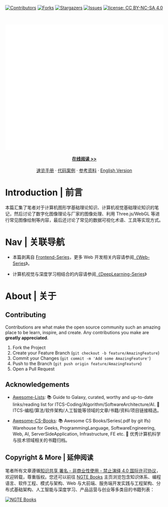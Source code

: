 [![Contributors][contributors-shield]][contributors-url]
[![Forks][forks-shield]][forks-url]
[![Stargazers][stars-shield]][stars-url]
[![Issues][issues-shield]][issues-url]
[![license: CC BY-NC-SA 4.0](https://img.shields.io/badge/license-CC%20BY--NC--SA%204.0-lightgrey.svg)][license-url]

<!-- PROJECT LOGO -->
<br />
<p align="center">
  <a href="https://github.com/wx-chevalier/CGDataVis-Series">
    <img src="header.svg" alt="Logo" style="width: 100vw;height: 400px" />
  </a>

  <p align="center">
    <a href="https://ng-tech.icu/books/CGDataVis-Series"><strong>在线阅读 >> </strong></a>
    <br />
    <br />
    <a href="https://github.com/wx-chevalier/Awesome-CheatSheets">速览手册</a>
    ·
    <a href="./examples">代码案例</a>
    ·
       <a href="https://github.com/wx-chevalier/Awesome-Lists">参考资料</a>
    ·
    <a href="./README.en.md">English Version</a>

  </p>
</p>

<!-- ABOUT THE PROJECT -->

# Introduction | 前言

本篇汇集了笔者对于计算机图形学基础理论知识、计算机视觉基础理论知识的笔记，然后讨论了数字化图像理论与厂家的图像处理、利用 Three.js/WebGL 等进行常见图像绘制等内容，最后还讨论了常见的数据可视化术语、工具等实现方式。

# Nav | 关联导航

- 本篇剥离自 [Frontend-Series](https://github.com/wx-chevalier/Frontend-Series?q=)，更多 Web 开发相关内容请参阅[《Web-Series](https://github.com/wx-chevalier/Web-Series?q=)》。

- 计算机视觉与深度学习相结合的内容请参阅[《DeepLearning-Series](https://github.com/wx-chevalier/DeepLearning-Series?q=)》

# About | 关于

<!-- CONTRIBUTING -->

## Contributing

Contributions are what make the open source community such an amazing place to be learn, inspire, and create. Any contributions you make are **greatly appreciated**.

1. Fork the Project
2. Create your Feature Branch (`git checkout -b feature/AmazingFeature`)
3. Commit your Changes (`git commit -m 'Add some AmazingFeature'`)
4. Push to the Branch (`git push origin feature/AmazingFeature`)
5. Open a Pull Request

<!-- ACKNOWLEDGEMENTS -->

## Acknowledgements

- [Awesome-Lists](https://github.com/wx-chevalier/Awesome-Lists): 📚 Guide to Galaxy, curated, worthy and up-to-date links/reading list for ITCS-Coding/Algorithm/SoftwareArchitecture/AI. 💫 ITCS-编程/算法/软件架构/人工智能等领域的文章/书籍/资料/项目链接精选。

- [Awesome-CS-Books](https://github.com/wx-chevalier/Awesome-CS-Books): :books: Awesome CS Books/Series(.pdf by git lfs) Warehouse for Geeks, ProgrammingLanguage, SoftwareEngineering, Web, AI, ServerSideApplication, Infrastructure, FE etc. :dizzy: 优秀计算机科学与技术领域相关的书籍归档。

## Copyright & More | 延伸阅读

笔者所有文章遵循[知识共享 署名 - 非商业性使用 - 禁止演绎 4.0 国际许可协议](https://creativecommons.org/licenses/by-nc-nd/4.0/deed.zh)，欢迎转载，尊重版权。您还可以前往 [NGTE Books](https://ng-tech.icu/books-gallery/) 主页浏览包含知识体系、编程语言、软件工程、模式与架构、Web 与大前端、服务端开发实践与工程架构、分布式基础架构、人工智能与深度学习、产品运营与创业等多类目的书籍列表：

[![NGTE Books](https://s2.ax1x.com/2020/01/18/19uXtI.png)](https://ng-tech.icu/books-gallery/)

<!-- MARKDOWN LINKS & IMAGES -->
<!-- https://www.markdownguide.org/basic-syntax/#reference-style-links -->

[contributors-shield]: https://img.shields.io/github/contributors/wx-chevalier/CGDataVis-Series.svg?style=flat-square
[contributors-url]: https://github.com/wx-chevalier/CGDataVis-Series/graphs/contributors
[forks-shield]: https://img.shields.io/github/forks/wx-chevalier/CGDataVis-Series.svg?style=flat-square
[forks-url]: https://github.com/wx-chevalier/CGDataVis-Series/network/members
[stars-shield]: https://img.shields.io/github/stars/wx-chevalier/CGDataVis-Series.svg?style=flat-square
[stars-url]: https://github.com/wx-chevalier/CGDataVis-Series/stargazers
[issues-shield]: https://img.shields.io/github/issues/wx-chevalier/CGDataVis-Series.svg?style=flat-square
[issues-url]: https://github.com/wx-chevalier/CGDataVis-Series/issues
[license-shield]: https://img.shields.io/github/license/wx-chevalier/CGDataVis-Series.svg?style=flat-square
[license-url]: https://github.com/wx-chevalier/CGDataVis-Series/blob/master/LICENSE.txt
